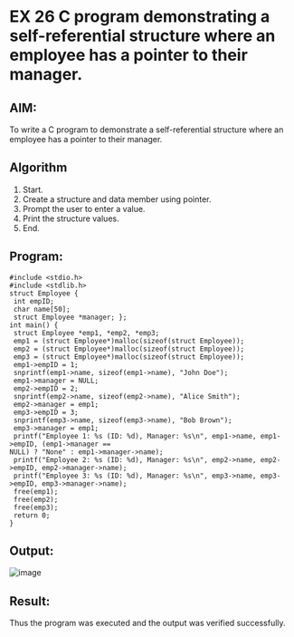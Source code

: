# EX 26 C program demonstrating a self-referential structure where an employee has a pointer to their manager.

## AIM:
To write a C program to demonstrate a self-referential structure where an employee has a pointer to their manager.

## Algorithm
1. Start.
2. Create a structure and data member using pointer.
3. Prompt the user to enter a value.
4. Print the structure values.
5. End.

      

## Program:
```
#include <stdio.h>
#include <stdlib.h>
struct Employee {
 int empID;
 char name[50];
 struct Employee *manager; };
int main() {
 struct Employee *emp1, *emp2, *emp3;
 emp1 = (struct Employee*)malloc(sizeof(struct Employee));
 emp2 = (struct Employee*)malloc(sizeof(struct Employee));
 emp3 = (struct Employee*)malloc(sizeof(struct Employee));
 emp1->empID = 1;
 snprintf(emp1->name, sizeof(emp1->name), "John Doe");
 emp1->manager = NULL; 
 emp2->empID = 2;
 snprintf(emp2->name, sizeof(emp2->name), "Alice Smith");
 emp2->manager = emp1; 
 emp3->empID = 3;
 snprintf(emp3->name, sizeof(emp3->name), "Bob Brown");
 emp3->manager = emp1; 
 printf("Employee 1: %s (ID: %d), Manager: %s\n", emp1->name, emp1->empID, (emp1->manager == 
NULL) ? "None" : emp1->manager->name);
 printf("Employee 2: %s (ID: %d), Manager: %s\n", emp2->name, emp2->empID, emp2->manager->name);
 printf("Employee 3: %s (ID: %d), Manager: %s\n", emp3->name, emp3->empID, emp3->manager->name);
 free(emp1);
 free(emp2);
 free(emp3);
 return 0;
}
```

## Output:

![image](https://github.com/user-attachments/assets/3817bfa0-f6b3-4d7c-9236-59a969e1cf99)


## Result:
Thus the program was executed and the output was verified successfully.
